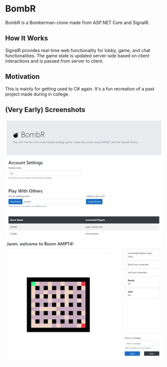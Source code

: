# BombR
BombR is a Bomberman-clone made from ASP.NET Core and SignalR.

## How It Works
SignalR provides real-time web functionality for lobby, game, and chat functionalities. The game state is updated server-side based on client interactions and is passed from server to client.

## Motivation
This is mainly for getting used to C# again. It's a fun recreation of a past project made during in college.

## (Very Early) Screenshots
![Screenshot of the lobby](https://raw.githubusercontent.com/jarenbraza/BombR/master/wwwroot/img/lobbyScreenshot.PNG?raw=true "Lobby Screenshot")
![Screenshot of the game room](https://raw.githubusercontent.com/jarenbraza/BombR/master/wwwroot/img/gameRoomScreenshot.PNG?raw=true "Game Room Screenshot")
